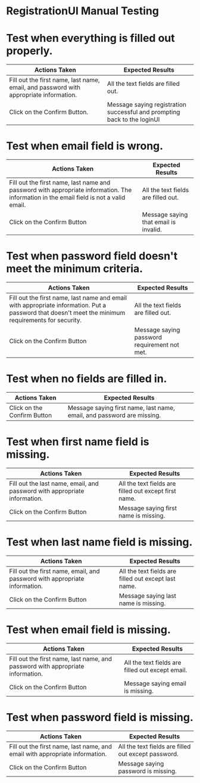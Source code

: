 # RegistrationUI Manual Testing

# Test when everything is filled out properly.
| Actions Taken | Expected Results |
|---------------|------------------|
| Fill out the first name, last name, email, and password with appropriate information.  | All the text fields are filled out. |
| Click on the Confirm Button. | Message saying registration successful and prompting back to the loginUI |

# Test when email field is wrong.
| Actions Taken | Expected Results |
|---------------|------------------|
| Fill out the first name, last name and password with appropriate information. The information in the email field is not a valid email. | All the text fields are filled out. |
| Click on the Confirm Button | Message saying that email is invalid. |

# Test when password field doesn't meet the minimum criteria.
| Actions Taken | Expected Results |
|---------------|------------------|
| Fill out the first name, last name and email with appropriate information. Put a password that doesn't meet the minimum requirements for security. | All the text fields are filled out. |
| Click on the Confirm Button | Message saying password requirement not met. |

# Test when no fields are filled in.
| Actions Taken | Expected Results |
|---------------|------------------|
| Click on the Confirm Button | Message saying first name, last name, email, and password are missing. |

# Test when first name field is missing.
| Actions Taken | Expected Results |
|---------------|------------------|
| Fill out the last name, email, and password with appropriate information. | All the text fields are filled out except first name. |
| Click on the Confirm Button | Message saying first name is missing. |

# Test when last name field is missing.
| Actions Taken | Expected Results |
|---------------|------------------|
| Fill out the first name, email, and password with appropriate information. | All the text fields are filled out except last name. |
| Click on the Confirm Button | Message saying last name is missing. |

# Test when email field is missing.
| Actions Taken | Expected Results |
|---------------|------------------|
| Fill out the first name, last name, and password with appropriate information. | All the text fields are filled out except email. |
| Click on the Confirm Button | Message saying email is missing. |

# Test when password field is missing.
| Actions Taken | Expected Results |
|---------------|------------------|
| Fill out the first name, last name, and email with appropriate information. | All the text fields are filled out except password. |
| Click on the Confirm Button | Message saying password is missing. |


